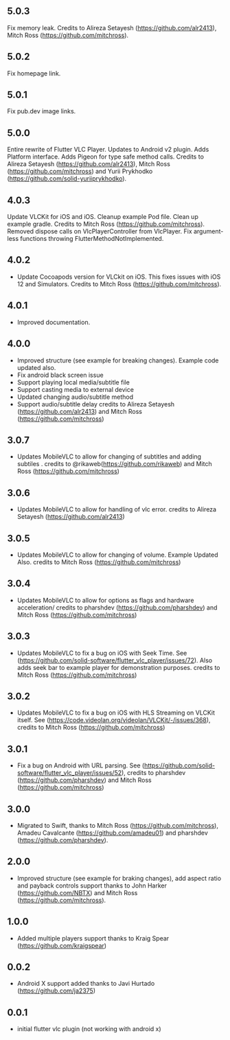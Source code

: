 ## 5.0.3
Fix memory leak. 
Credits to Alireza Setayesh (https://github.com/alr2413), Mitch Ross (https://github.com/mitchross).

## 5.0.2
Fix homepage link.

## 5.0.1
Fix pub.dev image links.

## 5.0.0
Entire rewrite of Flutter VLC Player. Updates to Android v2 plugin. Adds Platform interface. Adds Pigeon for type safe method calls. 
Credits to Alireza Setayesh (https://github.com/alr2413), Mitch Ross (https://github.com/mitchross) and Yurii Prykhodko (https://github.com/solid-yuriiprykhodko).

## 4.0.3
Update VLCKit for iOS and iOS. Cleanup example Pod file. Clean up example gradle. Credits to Mitch Ross (https://github.com/mitchross).
Removed dispose calls on VlcPlayerController from VlcPlayer.
Fix argument-less functions throwing FlutterMethodNotImplemented.

## 4.0.2
* Update Cocoapods version for VLCkit on iOS. This fixes issues with iOS 12 and Simulators. Credits to Mitch Ross (https://github.com/mitchross).

## 4.0.1
* Improved documentation.

## 4.0.0
* Improved structure (see example for breaking changes). Example code updated also.
* Fix android black screen issue
* Support playing local media/subtitle file
* Support casting media to external device
* Updated changing audio/subtitle method
* Support audio/subtitle delay
credits to Alireza Setayesh (https://github.com/alr2413) and Mitch Ross (https://github.com/mitchross)

## 3.0.7
* Updates MobileVLC to allow for changing of subtitles and adding subtiles . 
credits to @rikaweb(https://github.com/rikaweb) and Mitch Ross (https://github.com/mitchross)

## 3.0.6
* Updates MobileVLC to allow for handling of vlc error.
credits to Alireza Setayesh (https://github.com/alr2413)

## 3.0.5
* Updates MobileVLC to allow for changing of volume. Example Updated Also.
credits to  Mitch Ross (https://github.com/mitchross)

## 3.0.4
* Updates MobileVLC to allow for options as flags and hardware acceleration/
credits to pharshdev (https://github.com/pharshdev) and Mitch Ross (https://github.com/mitchross)

## 3.0.3
* Updates MobileVLC to fix a bug on iOS with Seek Time. See (https://github.com/solid-software/flutter_vlc_player/issues/72). Also adds seek bar to example player for demonstration purposes.
credits to Mitch Ross (https://github.com/mitchross)

## 3.0.2
* Updates MobileVLC to fix a bug on iOS with HLS Streaming on VLCKit itself. See (https://code.videolan.org/videolan/VLCKit/-/issues/368),
credits to Mitch Ross (https://github.com/mitchross)

## 3.0.1
* Fix a bug on Android with URL parsing. See (https://github.com/solid-software/flutter_vlc_player/issues/52),
credits to pharshdev (https://github.com/pharshdev) and Mitch Ross (https://github.com/mitchross)

## 3.0.0
* Migrated to Swift, thanks to Mitch Ross (https://github.com/mitchross), 
Amadeu Cavalcante (https://github.com/amadeu01) and pharshdev (https://github.com/pharshdev).

## 2.0.0
* Improved structure (see example for braking changes), add aspect ratio and payback controls 
support thanks to John Harker (https://github.com/NBTX) and Mitch Ross (https://github.com/mitchross).

## 1.0.0
* Added multiple players support thanks to Kraig Spear (https://github.com/kraigspear)

## 0.0.2
* Android X support added thanks to Javi Hurtado (https://github.com/ja2375)

## 0.0.1

* initial flutter vlc plugin (not working with android x)
